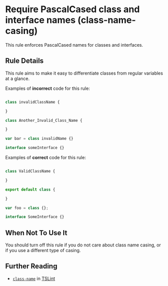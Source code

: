 # Require PascalCased class and interface names (class-name-casing)

This rule enforces PascalCased names for classes and interfaces.

## Rule Details

This rule aims to make it easy to differentiate classes from regular variables at a glance.

Examples of **incorrect** code for this rule:

```ts

class invalidClassName {

}

class Another_Invalid_Class_Name {

}

var bar = class invalidName {}

interface someInterface {}

```

Examples of **correct** code for this rule:

```ts

class ValidClassName {

}

export default class {

}

var foo = class {};

interface SomeInterface {}

```

## When Not To Use It

You should turn off this rule if you do not care about class name casing, or if
you use a different type of casing.

## Further Reading

* [`class-name`](https://palantir.github.io/tslint/rules/class-name/) in [TSLint](https://palantir.github.io/tslint/)

